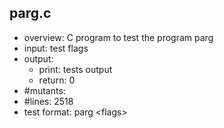 ## parg.c
 - overview: C program to test the program parg
 - input: test flags
 - output: 
     - print: tests output
     - return: 0
 - #mutants: 
 - #lines: 2518
 - test format: parg \<flags\>
